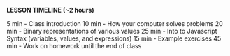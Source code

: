 **LESSON TIMELINE (~2 hours)**

5 min  - Class introduction
10 min - How your computer solves problems
20 min - Binary representations of various values
25 min - Into to Javascript Syntax (variables, values, and expressions)
15 min - Example exercises
45 min - Work on homework until the end of class